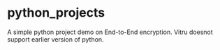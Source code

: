 # python_projects
A simple python project demo on End-to-End encryption.
Vitru doesnot support earlier version of python.
